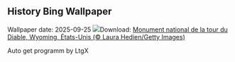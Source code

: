 ## History Bing Wallpaper
Wallpaper date: 2025-09-25
![](https://www.bing.com/th?id=OHR.BearLodge_FR-CA3663920698_UHD.jpg&w=1000)Download: [Monument national de la tour du Diable, Wyoming, États-Unis (© Laura Hedien/Getty Images)](https://www.bing.com/th?id=OHR.BearLodge_FR-CA3663920698_UHD.jpg)

Auto get programm by LtgX
